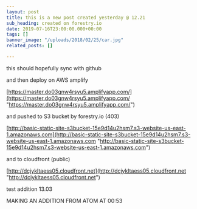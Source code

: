 ```yaml
---
layout: post
title: this is a new post created yesterday @ 12.21
sub_heading: created on forestry.io
date: 2019-07-16T23:00:00.000+00:00
tags: []
banner_image: "/uploads/2018/02/25/car.jpg"
related_posts: []

---
```

this should hopefully sync with github

and then deploy on AWS amplify

[https://master.do03gnw4rsyu5.amplifyapp.com/](https://master.do03gnw4rsyu5.amplifyapp.com/ "https://master.do03gnw4rsyu5.amplifyapp.com/")

and pushed to S3 bucket by forestry.io (403)

[http://basic-static-site-s3bucket-15e9d14u2hsm7.s3-website-us-east-1.amazonaws.com](http://basic-static-site-s3bucket-15e9d14u2hsm7.s3-website-us-east-1.amazonaws.com "http://basic-static-site-s3bucket-15e9d14u2hsm7.s3-website-us-east-1.amazonaws.com")

and to cloudfront (public)

[http://dcjykltaess05.cloudfront.net](http://dcjykltaess05.cloudfront.net "http://dcjykltaess05.cloudfront.net")

test addition 13.03

MAKING AN ADDITION FROM ATOM AT 00:53
